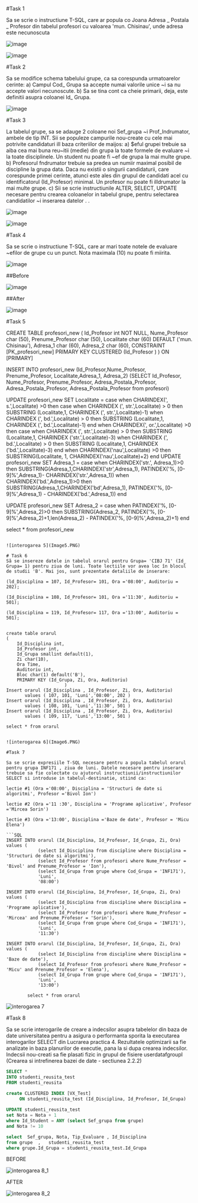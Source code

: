 #Task 1

Sa se scrie o instructiune T-SQL, care ar popula co Joana Adresa _ Postala _ Profesor din tabelul
profesori cu valoarea 'mun. Chisinau', unde adresa este necunoscuta

![image](https://user-images.githubusercontent.com/43296954/47969985-1d817e80-e088-11e8-9903-63f2a9c4f7f0.png)

![image](https://user-images.githubusercontent.com/43296954/47969978-fe82ec80-e087-11e8-8aac-967c196b0c3c.png)


#Task 2

Sa se modifice schema tabelului grupe, ca sa corespunda urmatoarelor cerinte:
a) Campul Cod_ Grupa sa accepte numai valorile unice ~i sa nu accepte valori necunoscute.
b) Sa se tina cont ca cheie primarii, deja, este definitii asupra coloanei Id_ Grupa. 

![image](https://user-images.githubusercontent.com/43296954/47970005-4c97f000-e088-11e8-81db-5ca8f0a41667.png)

#Task 3

La tabelul grupe, sa se adauge 2 coloane noi Sef_grupa ~i Prof_Indrumator, ambele de tip
INT. Sii se populeze campurile nou-create cu cele mai potrivite candidaturi ill baza criteriilor
de maijos:
a) $eful grupei trebuie sa aiba cea mai buna reu~itii (medie) din grupa la toate formele de
evaluare ~i la toate disciplinele. Un student nu poate fi ~ef de grupa la mai multe grupe.
b) Profesorul fndrumator trebuie sa predea un numiir maximal posibil de discipline la grupa
data. Daca nu existii o singurii candidaturii, care corespunde primei cerinte, atunci este
ales din grupul de candidati acel cu identificatorul (Id_Profesor) minimal. Un profesor nu
poate fi illdrumator la mai multe grupe.
c) Sii se scrie instructiunile ALTER, SELECT, UPDATE necesare pentru crearea coloanelor
in tabelul grupe, pentru selectarea candidatilor ~i inserarea datelor . .

![image](https://user-images.githubusercontent.com/43296954/47970013-75b88080-e088-11e8-8235-ea9f190db7a5.png)

![image](https://user-images.githubusercontent.com/43296954/47970024-98e33000-e088-11e8-93a6-7ce695ef9320.png)

#Task 4

Sa se scrie o instructiune T-SQL, care ar mari toate notele de evaluare ~efilor de grupe cu un
punct. Nota maximala (10) nu poate fi miirita. 

![image](https://user-images.githubusercontent.com/43296954/47970034-bd3f0c80-e088-11e8-8e08-1c1a6e15948f.png)

##Before

![image](https://user-images.githubusercontent.com/43296954/47970055-ebbce780-e088-11e8-9fc7-01e28c59e58c.png)

##After

![image](https://user-images.githubusercontent.com/43296954/47970059-0ee79700-e089-11e8-840d-3d21449b7174.png)

#Task 5

CREATE TABLE profesori_new
(
	Id_Profesor int NOT NULL,
	Nume_Profesor char (50),
	Prenume_Profesor char (50),
	Localitate char (60) DEFAULT ('mun. Chisinau'),
	Adresa_1 char (60),
	Adresa_2 char (60),
	CONSTRAINT [PK_profesori_new] PRIMARY KEY CLUSTERED (Id_Profesor )
) ON [PRIMARY]

INSERT INTO profesori_new (Id_Profesor,Nume_Profesor, Prenume_Profesor, Localitate,Adresa_1, Adresa_2)
(SELECT Id_Profesor, Nume_Profesor, Prenume_Profesor, Adresa_Postala_Profesor, Adresa_Postala_Profesor, Adresa_Postala_Profesor
from profesori)

UPDATE profesori_new
SET Localitate = case when CHARINDEX(', s.',Localitate) >0
				 then case when CHARINDEX (', str.',Localitate) > 0
							then SUBSTRING (Localitate,1, CHARINDEX (', str.',Localitate)-1)
					        when CHARINDEX (', bd.',Localitate) > 0
							then SUBSTRING (Localitate,1, CHARINDEX (', bd.',Localitate)-1)
				      end
				  when  CHARINDEX(', or.',Localitate) >0
				 then case when CHARINDEX (', str.',Localitate) > 0
							then SUBSTRING (Localitate,1, CHARINDEX ('str.',Localitate)-3)
					        when CHARINDEX (', bd.',Localitate) > 0
							then SUBSTRING (Localitate,1, CHARINDEX ('bd.',Localitate)-3)
					  end
				when CHARINDEX('nau',Localitate) >0
				then SUBSTRING(Localitate, 1, CHARINDEX('nau',Localitate)+2)
				end
UPDATE profesori_new
SET Adresa_1 = case when CHARINDEX('str.', Adresa_1)>0
					then SUBSTRING(Adresa_1,CHARINDEX('str',Adresa_1), PATINDEX('%, [0-9]%',Adresa_1)- CHARINDEX('str.',Adresa_1))
			        when CHARINDEX('bd.',Adresa_1)>0
					then SUBSTRING(Adresa_1,CHARINDEX('bd',Adresa_1), PATINDEX('%, [0-9]%',Adresa_1) -  CHARINDEX('bd.',Adresa_1))
			   end

UPDATE profesori_new
SET Adresa_2 = case when PATINDEX('%, [0-9]%',Adresa_2)>0
					then SUBSTRING(Adresa_2, PATINDEX('%, [0-9]%',Adresa_2)+1,len(Adresa_2) - PATINDEX('%, [0-9]%',Adresa_2)+1)
				end
				
select * from profesori_new
```

![interogarea 5](Image5.PNG)

# Task 6
Să se insereze datele in tabelul orarul pentru Grupa= 'CIBJ 71' (Id_ Grupa= 1) pentru ziua de luni. Toate lectiile vor avea loc în blocul de studii 'B'. Mai jos, sunt prezentate detaliile de inserare:

(ld_Disciplina = 107, Id_Profesor= 101, Ora ='08:00', Auditoriu = 202);

(Id_Disciplina = 108, Id_Profesor= 101, Ora ='11:30', Auditoriu = 501);

(ld_Disciplina = 119, Id_Profesor= 117, Ora ='13:00', Auditoriu = 501);


create table orarul 
( 
	Id_Disciplina int,
	Id_Profesor int,
	Id_Grupa smallint default(1),
	Zi char(10),
	Ora Time,
    Auditoriu int,
	Bloc char(1) default('B'),
	PRIMARY KEY (Id_Grupa, Zi, Ora, Auditoriu)
					  )
Insert orarul (Id_Disciplina , Id_Profesor, Zi, Ora, Auditoriu)
       values ( 107, 101, 'Luni','08:00', 202 )
Insert orarul (Id_Disciplina , Id_Profesor, Zi, Ora, Auditoriu)
       values ( 108, 101, 'Luni','11:30', 501 )
Insert orarul (Id_Disciplina , Id_Profesor, Zi, Ora, Auditoriu)
       values ( 109, 117, 'Luni','13:00', 501 )

select * from orarul


![interogarea 6](Image6.PNG)

#Task 7

Sa se scrie expresiile T-SQL necesare pentru a popula tabelul orarul pentru grupa INF171 , ziua de luni. Datele necesare pentru inserare trebuie sa fie colectate cu ajutorul instructiunii/instructiunilor SELECT si introduse in tabelul-destinatie, stiind ca: 

lectie #1 (Ora ='08:00', Disciplina = 'Structuri de date si algoritmi', Profesor ='Bivol Ion')

lectie #2 (Ora ='11 :30', Disciplina = 'Programe aplicative', Profesor ='Mircea Sorin')

lectie #3 (Ora ='13:00', Disciplina ='Baze de date', Profesor = 'Micu Elena')

```SQL
INSERT INTO orarul (Id_Disciplina, Id_Profesor, Id_Grupa, Zi, Ora)
values (
	        (select Id_Disciplina from discipline where Disciplina = 'Structuri de date si algoritmi'),
	        (select Id_Profesor from profesori where Nume_Profesor = 'Bivol' and Prenume_Profesor = 'Ion'),
		    (select Id_Grupa from grupe where Cod_Grupa = 'INF171'), 
		    'Luni', 
		    '08:00')

INSERT INTO orarul (Id_Disciplina, Id_Profesor, Id_Grupa, Zi, Ora)
values (
	        (select Id_Disciplina from discipline where Disciplina = 'Programe aplicative'),
		    (select Id_Profesor from profesori where Nume_Profesor = 'Mircea' and Prenume_Profesor = 'Sorin'),
		    (select Id_Grupa from grupe where Cod_Grupa = 'INF171'), 
		    'Luni', 
		    '11:30')

INSERT INTO orarul (Id_Disciplina, Id_Profesor, Id_Grupa, Zi, Ora)
values (
	        (select Id_Disciplina from discipline where Disciplina = 'Baze de date'),
		    (select Id_Profesor from profesori where Nume_Profesor = 'Micu' and Prenume_Profesor = 'Elena'),
		    (select Id_Grupa from grupe where Cod_Grupa = 'INF171'), 
		    'Luni', 
		    '13:00')

		select * from orarul
```

![interogarea 7](Image7.PNG)

#Task 8

Sa se scrie interogarile de creare a indecsilor asupra tabelelor din baza de date universitatea pentru a asigura o performanta sporita la executarea interogarilor SELECT din Lucrarea practica 4. Rezultatele optimizarii sa fie analizate in baza planurilor de executie, pana la si dupa crearea indecsilor. Indecsii nou-creati sa fie plasati fizic in grupul de fisiere userdatafgroupl (Crearea si intrefinerea bazei de date - sectiunea 2.2.2)

```SQL
SELECT *
INTO studenti_reusita_test
FROM studenti_reusita			  

create CLUSTERED INDEX [VX_Test]
     ON studenti_reusita_test (Id_Disciplina, Id_Profesor, Id_Grupa)
	
UPDATE studenti_reusita_test
set Nota = Nota + 1
where Id_Student = ANY (select Sef_grupa from grupe)
and Nota != 10

select  Sef_grupa, Nota, Tip_Evaluare , Id_Disciplina
from grupe	,	studenti_reusita_test
where grupe.Id_Grupa = studenti_reusita_test.Id_Grupa
```
BEFORE

![interogarea 8_1](Image8_1.PNG)

AFTER

![interogarea 8_2](Image8_2.PNG)
